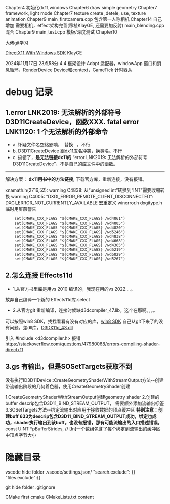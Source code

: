 Chapter4 初始化dx11,windows 
Chapter6 draw simple geometry
Chapter7 framework, light mode
Chapter7 texture create ,detele, use, texture animation
Chapter9 
main_firstcamera.cpp 包含第一人称相机 Chapter14
自己增加 需要相机，effect架构完善(移植KlayGE, 还需要加反射)
main_blending.cpp 混合 Chapter9
main_test.cpp 模板/深度测试 Chapter10

大佬git学习

[DirectX11 With Windows SDK](https://directx11.tech/#/README)
KlayGE

2024年11月17日 23点58分
4.4 框架设计 Adapt 适配器，windowApp 窗口和消息循环，RenderDevice Device和context，GameTick 计时器从

# debug 记录
## 1.error LNK2019: 无法解析的外部符号 D3D11CreateDevice，函数XXX. fatal error LNK1120: 1 个无法解析的外部命令
- a. 怀疑文件名空格影响，` `替换`_` 。不行
- b. D3D11CreateDevice 跟dx11库名冲突，换类名。不行
- c. 搞错了，**是无法链接dx11的** “error LNK2019: 无法解析的外部符号 D3D11CreateDevice”，不是自己的库文件中的函数。
---
解决方案：
**dx11用书中的方法链接**, 下载官方库，重新连接，没有报错。

xnamath.h(2716,52): warning C4838: 从“unsigned int”转换到“INT”需要收缩转换
warning C4005: “DXGI_ERROR_REMOTE_CLIENT_DISCONNECTED”: DXGI_ERROR_NOT_CURRENTLY_AVAILABLE 宏重定义 
winerror.h  dxgitype.h
临时用屏蔽警告
```
    set(CMAKE_CXX_FLAGS "${CMAKE_CXX_FLAGS} /wd4061")
    set(CMAKE_CXX_FLAGS "${CMAKE_CXX_FLAGS} /wd4005")
    set(CMAKE_CXX_FLAGS "${CMAKE_CXX_FLAGS} /wd4820")
    set(CMAKE_CXX_FLAGS "${CMAKE_CXX_FLAGS} /wd5246")
    set(CMAKE_CXX_FLAGS "${CMAKE_CXX_FLAGS} /wd4838")
    set(CMAKE_CXX_FLAGS "${CMAKE_CXX_FLAGS} /wd4668")
    set(CMAKE_CXX_FLAGS "${CMAKE_CXX_FLAGS} /wd4365")
    set(CMAKE_CXX_FLAGS "${CMAKE_CXX_FLAGS} /wd5219")
    set(CMAKE_CXX_FLAGS "${CMAKE_CXX_FLAGS} /wd5029")
    set(CMAKE_CXX_FLAGS "${CMAKE_CXX_FLAGS} /wd5267")
```

## 2.怎么连接 Effects11d
- 1.从官方书里库是用vs 2010 编译的，我现在用的vs 2022....。

放弃自己编译一个新的 Effects11d库.select

- 2.从官方git 重新编译，连接时候缺d3dcompiler_47.lib。这个在那啊。。。。

可以按照win8 SDK，找找看看有没有对应的库，[win8 SDK](https://developer.microsoft.com/zh-cn/windows/downloads/sdk-archive/)
自己从git下来了的没有问题，差dll库，[D3DX11d_43.dll](https://www.dllme.com/dll/files/d3dx11d_43/688b1c137f53d1c0b88fdda2942402ed/download) 


引入 #include <d3dcompiler.h> 报错
https://stackoverflow.com/questions/47980068/errors-compiling-shader-directx11


## 3.gs 有输出，但是SOSetTargets获取不到
没有执行ID3D11Device::CreateGeometryShaderWithStreamOutput方法--创建带流输出阶段的几何着色器，使用CreateGeometryShader创建

1.CreateGeometryShaderWithStreamOutput创建geometry shader
2.创建的buffer descrip包含D3D11_BIND_STREAM_OUTPUT， 需要额外添加流输出标签
3.SOSetTargets方法--绑定流输出对应用于接收数据的顶点缓冲区
**特别注意：创建buff 633为descrip包含D3D11_BIND_STREAM_OUTPUT成功，绑定也成功，shader执行输出到该buff。也没有报错，那有可能流输出的入口描述错误。**
const UINT                       *pBufferStrides,     // [In]一个数组包含了每个绑定到流输出的缓冲区中顶点字节大小

# 隐藏目录
vscode hide folder
.vscode/settings.json/
"search.exclude": {}
"files.exclude":{}

git hide folder
.gitignore

CMake 
first cmake CMakeLists.txt content
